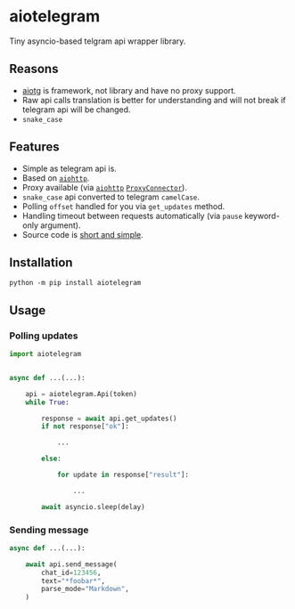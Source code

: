 # aiotelegram
Tiny asyncio-based telgram api wrapper library.

## Reasons
* [aiotg](https://github.com/szastupov/aiotg) is framework, not library and have no proxy support.
* Raw api calls translation is better for understanding and will not break if telegram api will be changed.
* `snake_case`

## Features
* Simple as telegram api is.
* Based on [`aiohttp`](https://github.com/KeepSafe/aiohttp).
* Proxy available (via [`aiohttp`](https://github.com/KeepSafe/aiohttp) [`ProxyConnector`](http://aiohttp.readthedocs.io/en/stable/client_reference.html#aiohttp.ProxyConnector)).
* `snake_case` api converted to telegram `camelCase`.
* Polling `offset` handled for you via `get_updates` method.
* Handling timeout between requests automatically (via `pause` keyword-only argument).
* Source code is [short and simple](https://github.com/pohmelie/aiotelegram/blob/master/aiotelegram.py).

## Installation
```
python -m pip install aiotelegram
```

## Usage
### Polling updates
```python
import aiotelegram


async def ...(...):

    api = aiotelegram.Api(token)
    while True:

        response = await api.get_updates()
        if not response["ok"]:

            ...

        else:

            for update in response["result"]:

                ...

        await asyncio.sleep(delay)
```
### Sending message
```python
async def ...(...):

    await api.send_message(
        chat_id=123456,
        text="*foobar*",
        parse_mode="Markdown",
    )
```

